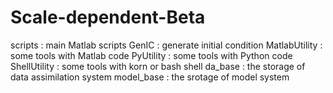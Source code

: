 # Scale-dependent-Beta
scripts : main Matlab scripts
GenIC : generate initial condition
MatlabUtility : some tools with Matlab code
PyUtility : some tools with Python code
ShellUtility : some tools with korn or bash shell
da_base : the storage of data assimilation system
model_base : the srotage of model system
